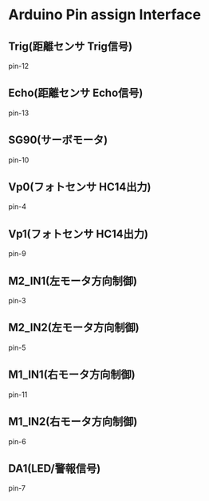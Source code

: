 # Arduino Pin assign Interface

## Trig(距離センサ Trig信号)
pin-12

## Echo(距離センサ Echo信号)
pin-13

## SG90(サーボモータ)
pin-10

## Vp0(フォトセンサ HC14出力)
pin-4

## Vp1(フォトセンサ HC14出力)
pin-9

## M2_IN1(左モータ方向制御)
pin-3

## M2_IN2(左モータ方向制御)
pin-5

## M1_IN1(右モータ方向制御)
pin-11

## M1_IN2(右モータ方向制御)
pin-6

## DA1(LED/警報信号)
pin-7
